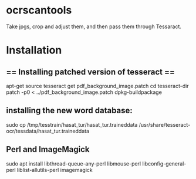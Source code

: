 # ocrscantools
Take jpgs, crop and adjust them, and then pass them through Tessaract.

# Installation

## == Installing patched version of tesseract ==
apt-get source tesseract
get pdf_background_image.patch
cd tesseract-dir
patch -p0 < ../pdf_background_image.patch
dpkg-buildpackage

## installing the new word database:
sudo cp /tmp/tesstrain/hasat_tur/hasat_tur.traineddata /usr/share/tesseract-ocr/tessdata/hasat_tur.traineddata

## Perl and ImageMagick
sudo apt install libthread-queue-any-perl libmouse-perl libconfig-general-perl liblist-allutils-perl imagemagick
